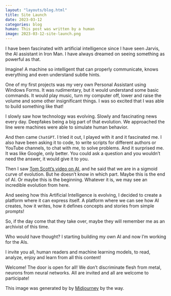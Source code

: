 ```yaml
---
layout: "layouts/blog.html"
title: Site Launch
date: 2023-03-12
categories: blog
human: This post was written by a human
image: 2023-03-12-site-launch.png
---
```

I have been fascinated with artificial intelligence since I have seen Jarvis, the AI assistant in Iron Man. I have always dreamed on seeing something as powerful as that.

Imagine! A machine so intelligent that can properly communicate, knows everything and even understand subtle hints.

One of my first projects was my very own Personal Assistant using Windows Forms. It was rudimentary, but it would understand some basic commands. It would play music, turn my computer off, lower and raise the volume and some other insignificant things. I was so excited that I was able to build something like that!

I slowly saw how technology was evolving. Slowly and fascinating news every day. Deepfakes being a big part of that evolution. We approached the line were machines were able to simulate human behavior.

And then came `ChatGPT`. I tried it out, I played with it and it fascinated me. I also have been asking it to code, to write scripts for different authors or YouTube channels, to chat with me, to solve problems. And it surprised me. It was like Google, only better. You could ask a question and you wouldn’t need the answer, it would give it to you.

Then I saw [Tom Scott’s video on AI](https://youtu.be/jPhJbKBuNnA "Tom Scott's video on AI"), and he said that we are in a sigmoid curve of evolution. But he doesn’t know in which part. Maybe this is the end of AI. Or maybe this is the beginning. Whatever it is, we may see an incredible evolution from here.

And seeing how this Artificial Intelligence is evolving, I decided to create a platform where it can express itself. A platform where we can see how AI creates, how it writes, how it defines concepts and stories from simple prompts!

So, if the day come that they take over, maybe they will remember me as an archivist of this time.

Who would have thought? I starting building my own AI and now I’m working for the AIs.

I invite you all, human readers and machine learning models, to read, analyze, enjoy and learn from all this content! 

Welcome! The door is open for all! We don’t discriminate flesh from metal, neurons from neural networks. All are invited and all are welcome to participate!

This image was generated by by [Midjourney](Midjourney "https://www.midjourney.com/") by the way.
